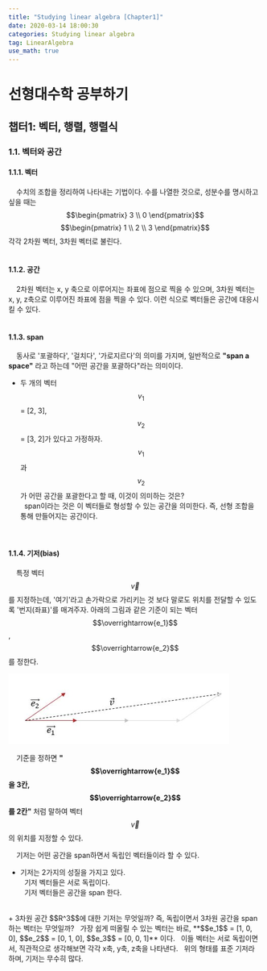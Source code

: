 ```yaml
---
title: "Studying linear algebra [Chapter1]"
date: 2020-03-14 18:00:30
categories: Studying linear algebra
tag: LinearAlgebra
use_math: true
---
```


# 선형대수학 공부하기
## 챕터1: 벡터, 행렬, 행렬식
### 1.1. 벡터와 공간
#### 1.1.1. 벡터<br>
&nbsp;&nbsp;&nbsp;&nbsp;수치의 조합을 정리하여 나타내는 기법이다. 수를 나열한 것으로, 성분수를 명시하고 싶을 때는 $$\begin{pmatrix} 3 \\ 0 \end{pmatrix}$$ $$\begin{pmatrix} 1 \\ 2 \\ 3 \end{pmatrix}$$ 각각 2차원 벡터, 3차원 벡터로 불린다.
<br><br>

#### 1.1.2. 공간<br>
&nbsp;&nbsp;&nbsp;&nbsp;2차원 벡터는 x, y 축으로 이루어지는 좌표에 점으로 찍을 수 있으며, 3차원 벡터는 x, y, z축으로 이루어진 좌표에 점을 찍을 수 있다. 이런 식으로 벡터들은 공간에 대응시킬 수 있다.
<br><br>

#### 1.1.3. span<br>
&nbsp;&nbsp;&nbsp;&nbsp;동사로 '포괄하다', '걸치다', '가로지르다'의 의미를 가지며, 일반적으로 **"span a space"** 라고 하는데 "어떤 공간을 포괄하다"라는 의미이다.<br>  
+ 두 개의 벡터 $$v_1$$ = [2, 3], $$v_2$$ = [3, 2]가 있다고 가정하자. $$v_1$$과 $$v_2$$가 어떤 공간을 포괄한다고 할 때, 이것이 의미하는 것은?  
&nbsp;&nbsp;span이라는 것은 이 벡터들로 형성할 수 있는 공간을 의미한다. 즉, 선형 조합을 통해 만들어지는 공간이다.  
<br><br>

#### 1.1.4. 기저(bias)<br>
&nbsp;&nbsp;&nbsp;&nbsp;특정 벡터 $$\overrightarrow{v}$$를 지정하는데, '여기'라고 손가락으로 가리키는 것 보다 말로도 위치를 전달할 수 있도록 '번지(좌표)'를 매겨주자. 아래의 그림과 같은 기준이 되는 벡터 $$\overrightarrow{e_1}$$, $$\overrightarrow{e_2}$$를 정한다.<br>

<img src="/assets/images/studying/chapter1/3.JPG">
<br>

&nbsp;&nbsp;&nbsp;&nbsp;기준을 정하면 **"$$\overrightarrow{e_1}$$ 을 3칸, $$\overrightarrow{e_2}$$ 를 2칸"** 처럼 말하여 벡터 $$\overrightarrow{v}$$의 위치를 지정할 수 있다.

&nbsp;&nbsp;&nbsp;&nbsp;기저는 어떤 공간을 span하면서 독립인 벡터들이라 할 수 있다.<br>
+ 기저는 2가지의 성질을 가지고 있다.  
&nbsp;&nbsp;기저 벡터들은 서로 독립이다.  
&nbsp;&nbsp;기저 벡터들은 공간을 span 한다.  
<br>
+ 3차원 공간 $$R^3$$에 대한 기저는 무엇일까? 즉, 독립이면서 3차원 공간을 span하는 벡터는 무엇일까?  
&nbsp;&nbsp;가장 쉽게 떠올릴 수 있는 벡터는 바로, **$$e_1$$ = [1, 0, 0], $$e_2$$ = [0, 1, 0], $$e_3$$ = [0, 0, 1]** 이다.  
&nbsp;&nbsp;이들 벡터는 서로 독립이면서, 직관적으로 생각해보면 각각 x축, y축, z축을 나타낸다.  
&nbsp;&nbsp;위의 형태를 표준 기저라 하며, 기저는 무수히 많다.  
